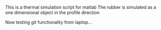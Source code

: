 This is a thermal simulation script for matlab
The rubber is simulated as a one dimensional object in the profile direction

Now testing git functionality from laptop...
